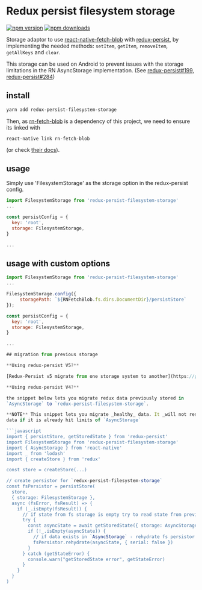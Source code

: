 # Redux persist filesystem storage

[![npm version](https://img.shields.io/npm/v/redux-persist-filesystem-storage.svg?style=flat-square)](https://www.npmjs.com/package/redux-persist-filesystem-storage)
[![npm downloads](https://img.shields.io/npm/dt/redux-persist-filesystem-storage.svg?style=flat-square)](https://www.npmjs.com/package/redux-persist-filesystem-storage)

Storage adaptor to use [react-native-fetch-blob](https://github.com/wkh237/react-native-fetch-blob) with [redux-persist](https://github.com/rt2zz/redux-persist), by implementing the needed methods: `setItem`, `getItem`, `removeItem`, `getAllKeys` and `clear`.

This storage can be used on Android to prevent issues with the storage limitations in the RN AsyncStorage implementation. (See [redux-persist#199](https://github.com/rt2zz/redux-persist/issues/199), [redux-persist#284](https://github.com/rt2zz/redux-persist/issues/284))

## install
```bash
yarn add redux-persist-filesystem-storage
```

Then, as [rn-fetch-blob](https://github.com/joltup/rn-fetch-blob) is a dependency of this project, we need to ensure its linked with
```
react-native link rn-fetch-blob
```
(or check [their docs](https://github.com/joltup/rn-fetch-blob#user-content-installation)).

## usage
Simply use 'FilesystemStorage' as the storage option in the redux-persist config.
```javascript
import FilesystemStorage from 'redux-persist-filesystem-storage'
...

const persistConfig = {
  key: 'root',
  storage: FilesystemStorage,
}

...
```

## usage with custom options
```javascript
import FilesystemStorage from 'redux-persist-filesystem-storage'
...

FilesystemStorage.config({
     storagePath: `${RNFetchBlob.fs.dirs.DocumentDir}/persistStore`
});

const persistConfig = {
  key: 'root',
  storage: FilesystemStorage,
}

...

## migration from previous storage

**Using redux-persist V5?**

[Redux-Persist v5 migrate from one storage system to another](https://github.com/rt2zz/redux-persist/issues/806#issuecomment-425838924)

**Using redux-persist V4?**

the snippet below lets you migrate redux data previously stored in
`AsyncStorage` to `redux-persist-filesystem-storage`.

**NOTE** This snippet lets you migrate _healthy_ data. It _will not restore_
data if it is already hit limits of `AsyncStorage`

```javascript
import { persistStore, getStoredState } from 'redux-persist'
import FilesystemStorage from 'redux-persist-filesystem-storage'
import { AsyncStorage } from 'react-native'
import _ from 'lodash'
import { createStore } from 'redux'

const store = createStore(...)

// create persistor for `redux-persist-filesystem-storage`
const fsPersistor = persistStore(
  store,
  { storage: FilesystemStorage },
  async (fsError, fsResult) => {
    if (_.isEmpty(fsResult)) {
      // if state from fs storage is empty try to read state from previous storage
      try {
        const asyncState = await getStoredState({ storage: AsyncStorage })
        if (!_.isEmpty(asyncState)) {
          // if data exists in `AsyncStorage` - rehydrate fs persistor with it
          fsPersistor.rehydrate(asyncState, { serial: false })
        }
      } catch (getStateError) {
        console.warn("getStoredState error", getStateError)
      }
    }
  }
)
```
